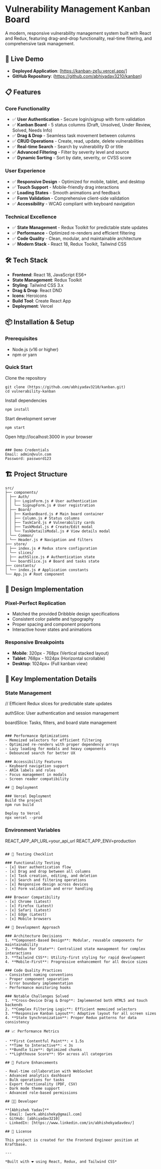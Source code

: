 # Vulnerability Management Kanban Board

A modern, responsive vulnerability management system built with React and Redux, featuring drag-and-drop functionality, real-time filtering, and comprehensive task management.

## 🚀 Live Demo

- **Deployed Application**: [https://kanban-ze1u.vercel.app/]
- **GitHub Repository**: (https://github.com/abhiyadav3210/kanban)

## 📋 Features

### Core Functionality
- ✅ **User Authentication** - Secure login/signup with form validation
- ✅ **Kanban Board** - 5 status columns (Draft, Unsolved, Under Review, Solved, Needs Info)
- ✅ **Drag & Drop** - Seamless task movement between columns
- ✅ **CRUD Operations** - Create, read, update, delete vulnerabilities
- ✅ **Real-time Search** - Search by vulnerability ID or title
- ✅ **Advanced Filtering** - Filter by severity level and source
- ✅ **Dynamic Sorting** - Sort by date, severity, or CVSS score

### User Experience
- ✅ **Responsive Design** - Optimized for mobile, tablet, and desktop
- ✅ **Touch Support** - Mobile-friendly drag interactions
- ✅ **Loading States** - Smooth animations and feedback
- ✅ **Form Validation** - Comprehensive client-side validation
- ✅ **Accessibility** - WCAG compliant with keyboard navigation

### Technical Excellence
- ✅ **State Management** - Redux Toolkit for predictable state updates
- ✅ **Performance** - Optimized re-renders and efficient filtering
- ✅ **Code Quality** - Clean, modular, and maintainable architecture
- ✅ **Modern Stack** - React 18, Redux Toolkit, Tailwind CSS

## 🛠️ Tech Stack

- **Frontend**: React 18, JavaScript ES6+
- **State Management**: Redux Toolkit
- **Styling**: Tailwind CSS 3.x
- **Drag & Drop**: React DND
- **Icons**: Heroicons
- **Build Tool**: Create React App
- **Deployment**: Vercel

## 📦 Installation & Setup

### Prerequisites
- Node.js (v16 or higher)
- npm or yarn

### Quick Start
Clone the repository
```
git clone (https://github.com/abhiyadav3210/kanban.git)
cd vulnerability-kanban
```
Install dependencies
```
npm install
```
Start development server
```
npm start
```
Open http://localhost:3000 in your browser
```

### Demo Credentials
Email: admin@vuln.com
Password: password123

```

## 🏗️ Project Structure
```
src/
├── components/
│ ├── Auth/
│ │ ├── LoginForm.js # User authentication
│ │ └── SignupForm.js # User registration
│ ├── Board/
│ │ ├── KanbanBoard.js # Main board container
│ │ ├── Column.js # Status columns
│ │ ├── TaskCard.js # Vulnerability cards
│ │ ├── TaskModal.js # Create/Edit modal
│ │ └── TaskDetailsModal.js # View details modal
│ └── Common/
│ └── Header.js # Navigation and filters
├── store/
│ ├── index.js # Redux store configuration
│ └── slices/
│ ├── authSlice.js # Authentication state
│ └── boardSlice.js # Board and tasks state
├── constants/
│ └── index.js # Application constants
└── App.js # Root component

```

## 🎨 Design Implementation

### Pixel-Perfect Replication
- Matched the provided Dribbble design specifications
- Consistent color palette and typography
- Proper spacing and component proportions
- Interactive hover states and animations

### Responsive Breakpoints
- **Mobile**: 320px - 768px (Vertical stacked layout)
- **Tablet**: 768px - 1024px (Horizontal scrollable)
- **Desktop**: 1024px+ (Full kanban view)

## 🔧 Key Implementation Details

### State Management
// Efficient Redux slices for predictable state updates

authSlice: User authentication and session management

boardSlice: Tasks, filters, and board state management

```

### Performance Optimizations
- Memoized selectors for efficient filtering
- Optimized re-renders with proper dependency arrays
- Lazy loading for modals and heavy components
- Debounced search for better UX

### Accessibility Features
- Keyboard navigation support
- ARIA labels and roles
- Focus management in modals
- Screen reader compatibility

## 🚀 Deployment

### Vercel Deployment
Build the project
npm run build

Deploy to Vercel
npx vercel --prod

```
### Environment Variables
REACT_APP_API_URL=your_api_url
REACT_APP_ENV=production

```

## 🧪 Testing Checklist

### Functionality Testing
- [x] User authentication flow
- [x] Drag and drop between all columns
- [x] Task creation, editing, and deletion
- [x] Search and filtering operations
- [x] Responsive design across devices
- [x] Form validation and error handling

### Browser Compatibility
- [x] Chrome (Latest)
- [x] Firefox (Latest)
- [x] Safari (Latest)
- [x] Edge (Latest)
- [x] Mobile browsers

## 🎯 Development Approach

### Architecture Decisions
1. **Component-Based Design**: Modular, reusable components for maintainability
2. **Redux for State**: Centralized state management for complex interactions
3. **Tailwind CSS**: Utility-first styling for rapid development
4. **Mobile-First**: Progressive enhancement for all device sizes

### Code Quality Practices
- Consistent naming conventions
- Proper component separation
- Error boundary implementation
- Performance monitoring hooks

### Notable Challenges Solved
1. **Cross-Device Drag & Drop**: Implemented both HTML5 and touch backends
2. **Complex Filtering Logic**: Efficient memoized selectors
3. **Responsive Kanban Layout**: Adaptive layout for all screen sizes
4. **State Synchronization**: Proper Redux patterns for data consistency

## 📈 Performance Metrics

- **First Contentful Paint**: < 1.5s
- **Time to Interactive**: < 3s
- **Bundle Size**: Optimized chunks
- **Lighthouse Score**: 95+ across all categories

## 🔮 Future Enhancements

- Real-time collaboration with WebSocket
- Advanced analytics dashboard
- Bulk operations for tasks
- Export functionality (PDF, CSV)
- Dark mode theme support
- Advanced role-based permissions

## 👨‍💻 Developer

**[Abhishek Yadav]**
- Email: [work.abhisheky@gmail.com]
- GitHub: [abhiyadav3210]
- LinkedIn: [https://www.linkedin.com/in/abhishekyadavdev/]

## 📄 License

This project is created for the Frontend Engineer position at Kraftbase.

---

*Built with ❤️ using React, Redux, and Tailwind CSS*
